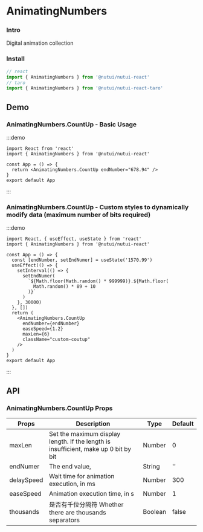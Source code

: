 # AnimatingNumbers 

### Intro

Digital animation collection

### Install

```javascript
// react
import { AnimatingNumbers } from '@nutui/nutui-react'
// taro
import { AnimatingNumbers } from '@nutui/nutui-react-taro'
```

## Demo

### AnimatingNumbers.CountUp - Basic Usage

:::demo

```tsx
import React from 'react'
import { AnimatingNumbers } from '@nutui/nutui-react'

const App = () => {
  return <AnimatingNumbers.CountUp endNumber="678.94" />
}
export default App
```

:::

### AnimatingNumbers.CountUp - Custom styles to dynamically modify data (maximum number of bits required)

:::demo

```tsx
import React, { useEffect, useState } from 'react'
import { AnimatingNumbers } from '@nutui/nutui-react'

const App = () => {
  const [endNumber, setEndNumer] = useState('1570.99')
  useEffect(() => {
    setInterval(() => {
      setEndNumer(
        `${Math.floor(Math.random() * 999999)}.${Math.floor(
          Math.random() * 89 + 10
        )}`
      )
    }, 30000)
  }, [])
  return (
    <AnimatingNumbers.CountUp
      endNumber={endNumber}
      easeSpeed={1.2}
      maxLen={6}
      className="custom-coutup"
    />
  )
}
export default App
```

:::

## API

### AnimatingNumbers.CountUp Props

| Props    | Description                             | Type   | Default           |
| ---------- | ---------------------------------- | ------- | ------ |
| maxLen     | Set the maximum display length. If the length is insufficient, make up 0 bit by bit | Number  | 0      |
| endNumer   | The end value,                       | String  | ''     |
| delaySpeed | Wait time for animation execution, in ms          | Number  | 300    |
| easeSpeed  | Animation execution time, in s               | Number  | 1      |
| thousands  | 是否有千位分隔符  Whether there are thousands separators                  | Boolean | false  |
